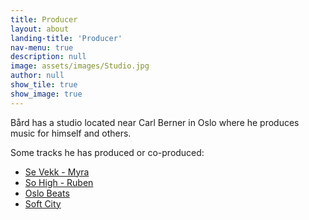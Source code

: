 ```yaml
---
title: Producer
layout: about
landing-title: 'Producer'
nav-menu: true
description: null
image: assets/images/Studio.jpg
author: null
show_tile: true
show_image: true
---
```



Bård has a studio located near Carl Berner in Oslo where he produces music for himself and others.

Some tracks he has produced or co-produced:
+ [Se Vekk - Myra](https://open.spotify.com/track/571qHCxstHHhvMeI5yMLQt?si=e675a2b760404867)
+ [So High - Ruben](https://open.spotify.com/track/60bUT3XY15CTg8ZRNrSbqO?si=dW7gTqzWRpSNRHepLUgx4g)
+ [Oslo Beats](https://open.spotify.com/album/4BW6pVE2pOTb6P95uGin4q?si=ZCgsaoHiR-SZJOz2WomllQ)
+ [Soft City](https://open.spotify.com/album/2uiLGvtXrLc4MbdPvDLX65?si=bCsOBBwQQCyd55BJAauT-g)
